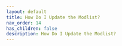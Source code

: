 ```yaml
---
layout: default
title: How Do I Update the Modlist?
nav_order: 14
has_children: false
description: How Do I Update the Modlist?
---
```

